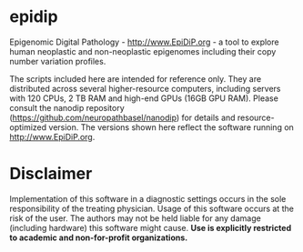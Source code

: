 # epidip
Epigenomic Digital Pathology - http://www.EpiDiP.org - a tool to explore human neoplastic and non-neoplastic epigenomes including their copy number variation profiles.


The scripts included here are intended for reference only. They are distributed across several higher-resource computers, including servers with 120 CPUs, 2 TB RAM and high-end GPUs (16GB GPU RAM). Please consult the nanodip repository (https://github.com/neuropathbasel/nanodip) for details and resource-optimized version. The versions shown here reflect the software running on http://www.EpiDiP.org.

# Disclaimer
Implementation of this software in a diagnostic settings occurs in the sole responsibility of the treating physician. Usage of this software occurs at the risk of the user. The authors may not be held liable for any damage (including hardware) this software might cause. **Use is explicitly restricted to academic and non-for-profit organizations.**
